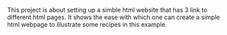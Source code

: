This project is about setting up a simble html website that has 3 link to different html pages. It shows the ease with which one can create a simple html webpage to illustrate some recipes in this example.